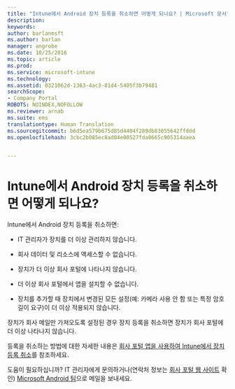 ```yaml
---
title: "Intune에서 Android 장치 등록을 취소하면 어떻게 되나요? | Microsoft 문서"
description: 
keywords: 
author: barlanmsft
ms.author: barlan
manager: angrobe
ms.date: 10/25/2016
ms.topic: article
ms.prod: 
ms.service: microsoft-intune
ms.technology: 
ms.assetid: 0321062d-1363-4ac3-81d4-5405f3b79481
searchScope:
- Company Portal
ROBOTS: NOINDEX,NOFOLLOW
ms.reviewer: arnab
ms.suite: ems
translationtype: Human Translation
ms.sourcegitcommit: b6d5ea579b675d85d4404f289db83055642ffddd
ms.openlocfilehash: 3cbc2b085ec8ad04e00527fda0665c905314aaea


---
```



# <a name="what-happens-if-you-unenroll-your-android-device-from-intune"></a>Intune에서 Android 장치 등록을 취소하면 어떻게 되나요?

Intune에서 Android 장치 등록을 취소하면:

-   IT 관리자가 장치를 더 이상 관리하지 않습니다.

-   회사 데이터 및 리소스에 액세스할 수 없습니다.

-   장치가 더 이상 회사 포털에 나타나지 않습니다.

-   더 이상 회사 포털에서 앱을 설치할 수 없습니다.

-   장치를 추가할 때 장치에서 변경된 모든 설정(예: 카메라 사용 안 함 또는 특정 암호 길이 요구)이 더 이상 적용되지 않습니다.

장치가 회사 메일만 가져오도록 설정된 경우 장치 등록을 취소하면 장치가 회사 포털에 더 이상 나타나지 않습니다.

등록을 취소하는 방법에 대한 자세한 내용은 [회사 포털 앱을 사용하여 Intune에서 장치 등록 취소](unenroll-your-device-from-intune-android.md)를 참조하세요.

도움이 필요하십니까? IT 관리자에게 문의하거나(연락처 정보는 [회사 포털 웹 사이트](http://portal.manage.microsoft.com) 확인) [Microsoft Android 팀](mailto:wintunedroidfbk@microsoft.com)으로 메일을 보내세요.



<!--HONumber=Dec16_HO2-->


